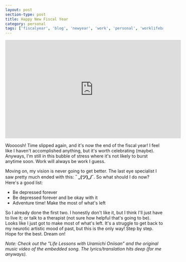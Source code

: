 ```yaml
---
layout: post
section-type: post
title: Happy New Fiscal Year
category: personal
tags: ['fiscalyear', 'blog', 'newyear', 'work', 'personal', 'worklifebalance']
---
```


<p align="center">
        <div class="videoWrapper">
<iframe width="560" height="315" src="https://www.youtube.com/embed/0tMvzvVXnpo" title="YouTube video player" frameborder="0" allow="accelerometer; autoplay; clipboard-write; encrypted-media; gyroscope; picture-in-picture" allowfullscreen></iframe>
        </div>
</p>

Woooosh! Time slipped again, and it's now the end of the fiscal year! I feel like I haven't accomplished anything, but it's worth celebrating (maybe). Anyways, I'm still in this bubble of stress where it's not likely to burst anytime soon. Work will always be work I guess.

Moving on, my vision is never going to get better. The last eye specialist I saw pretty much ended with this: <b>¯ \_(ツ)_/¯</b>. So what should I do now? Here's a good list:
* Be depressed forever
* Be depressed forever and be okay with it
* Adventure time! Make the most of what's left

So I already done the first two. I honestly don't like it, but I think I'll just have to live it; or talk to a therapist (not sure how helpful that's going to be). Looks like I just got to make most of what's left. It's a struggle to get back to my neurotic artistic mood of past, but this is the only way! Step by step. Hope for the best. Dream on!

<i> Note: Check out the "Life Lessons with Uramichi Oniisan" and the original music video of the embedded song. The lyrics/translation hits deep (for me anyways).</i>
